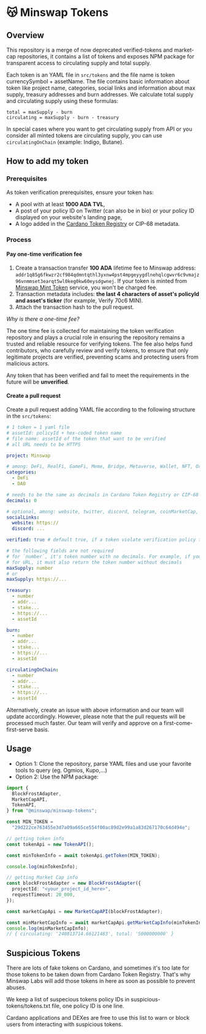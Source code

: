 # 😽 Minswap Tokens

## Overview

This repository is a merge of now deprecated verified-tokens and market-cap repositories, it contains a list of tokens and exposes NPM package for transparent access to circulating supply and total supply.

Each token is an YAML file in `src/tokens` and the file name is token currencySymbol + assetName. The file contains basic information about token like project name, categories, social links and information about max supply, treasury addresses and burn addresses. We calculate total supply and circulating supply using these formulas:

```
total = maxSupply - burn
circulating = maxSupply - burn - treasury
```

In special cases where you want to get circulating supply from API or you consider all minted tokens are circulating supply, you can use `circulatingOnChain` (example: Indigo, Butane).

## How to add my token

### Prerequisites

As token verification prerequisites, ensure your token has:

- A pool with at least **1000 ADA TVL**,
- A post of your policy ID on Twitter (can also be in bio) or your policy ID displayed on your website's landing page,
- A logo added in the [Cardano Token Registry](https://github.com/cardano-foundation/cardano-token-registry) or CIP-68 metadata.

### Process

#### Pay one-time verification fee

1. Create a transaction transfer **100 ADA** lifetime fee to Minswap address: `addr1q85g6fkwzr2cf984qdmntqthl3yxnw4pst4mpgeyygdlnehqlcgwvr6c9vmajz96vnmmset3earqt5wl0keg0kw60eysdgwnej`. If your token is minted from [Minswap Mint Token](https://minswap.org/launch-bowl/mint-token) service, you won't be charged fee.
2. Transaction metadata includes: **the last 4 characters of asset's policyId and asset's ticker** (for example, Verify 70c6 MIN).
3. Attach the transaction hash to the pull request.

_Why is there a one-time fee?_

The one time fee is collected for maintaining the token verification repository and plays a crucial role in ensuring the repository remains a trusted and reliable resource for verifying tokens.
The fee also helps fund contributors, who carefully review and verify tokens, to ensure that only legitimate projects are verified, preventing scams and protecting users from malicious actors.

Any token that has been verified and fail to meet the requirements in the future will be **unverified**.

#### Create a pull request

Create a pull request adding YAML file according to the following structure in the `src/tokens`:

```yaml
# 1 token = 1 yaml file
# assetId: policyId + hex-coded token name
# file name: assetId of the token that want to be verified
# all URL needs to be HTTPS

project: Minswap

# among: DeFi, RealFi, GameFi, Meme, Bridge, Metaverse, Wallet, NFT, Oracle, AI, Launchpad, DAO, Stablecoin, Social, Media, Risk Ratings, Index Vaults, DePIN, Other
categories:
  - DeFi
  - DAO

# needs to be the same as decimals in Cardano Token Registry or CIP-68
decimals: 0

# optional, among: website, twitter, discord, telegram, coinMarketCap, coinGecko
socialLinks:
  website: https://
  discord: ...

verified: true # default true, if a token violate verification policy then switch to false

# the following fields are not required
# for `number`, it's token number with no decimals. For example, if your token has a max supply of 50,000,000 tokens with 6 decimals, the value needs to be 50000000 × 10^6 = 50000000000000
# for URL, it must also return the token number without decimals
maxSupply: number
# or
maxSupply: https://...

treasury:
  - number
  - addr...
  - stake...
  - https://...
  - assetId

burn:
  - number
  - addr...
  - stake...
  - https://...
  - assetId

circulatingOnChain:
  - number
  - addr...
  - stake...
  - https://...
  - assetId
```

Alternatively, create an issue with above information and our team will update accordingly. However, please note that the pull requests will be processed much faster.
Our team will verify and approve on a first-come-first-serve basis.

## Usage

- Option 1: Clone the repository, parse YAML files and use your favorite tools to query (eg. Ogmios, Kupo,...)
- Option 2: Use the NPM package:

```ts
import {
  BlockFrostAdapter,
  MarketCapAPI,
  TokenAPI,
} from "@minswap/minswap-tokens";

const MIN_TOKEN =
  "29d222ce763455e3d7a09a665ce554f00ac89d2e99a1a83d267170c64d494e";

// getting token info
const tokenApi = new TokenAPI();

const minTokenInfo = await tokenApi.getToken(MIN_TOKEN);

console.log(minTokenInfo);

// getting Market Cap info
const blockFrostAdapter = new BlockFrostAdapter({
  projectId: "<your_project_id_here>",
  requestTimeout: 20_000,
});

const marketCapApi = new MarketCapAPI(blockFrostAdapter);

const minMarketCapInfo = await marketCapApi.getMarketCapInfo(minTokenInfo);
console.log(minMarketCapInfo);
// { circulating: '240813714.66121483', total: '5000000000' }
```

## Suspicious Tokens
There are lots of fake tokens on Cardano, and sometimes it's too late for those tokens to be taken down from Cardano Token Registry. That's why Minswap Labs will add those tokens in here as soon as possible to prevent abuses.

We keep a list of suspecious tokens policy IDs in suspicious-tokens/tokens.txt file, one policy ID is one line.

Cardano applications and DEXes are free to use this list to warn or block users from interacting with suspicious tokens.